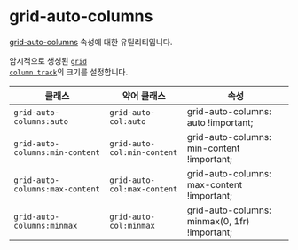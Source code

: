 # grid-auto-columns

[grid-auto-columns](https://developer.mozilla.org/en-US/docs/Web/CSS/grid-auto-columns) 속성에 대한 유틸리티입니다.

암시적으로 생성된 [<code>grid column track</code>](https://developer.mozilla.org/en-US/docs/Glossary/Grid_Tracks)의 크기를 설정합니다.

<table>
  <thead>
    <tr>
      <th scope="col">클래스</th>
      <th scope="col">약어 클래스</th>
      <th scope="col">속성</th>
    </tr>
  </thead>
  <tbody>
<tr>
  <td><code>grid-auto-columns:auto</code></td>
  <td><code>grid-auto-col:auto</code></td>
  <td><span class="code">grid-auto-columns: auto !important;</span></td>
</tr>

<tr>
  <td><code>grid-auto-columns:min-content</code></td>
  <td><code>grid-auto-col:min-content</code></td>
  <td><span class="code">grid-auto-columns: min-content !important;</span></td>
</tr>

<tr>
  <td><code>grid-auto-columns:max-content</code></td>
  <td><code>grid-auto-col:max-content</code></td>
  <td><span class="code">grid-auto-columns: max-content !important;</span></td>
</tr>

<tr>
  <td><code>grid-auto-columns:minmax</code></td>
  <td><code>grid-auto-col:minmax</code></td>
  <td><span class="code">grid-auto-columns: minmax(0, 1fr) !important;</span></td>
</tr>

  </tbody>

</table>
